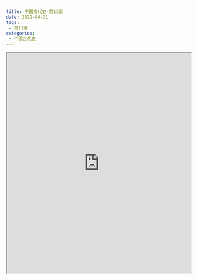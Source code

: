 ```yaml
---
title: 中国古代史-第11章
date: 2022-04-21
tags:
 - 第11章
categories:
 - 中国古代史
---
```




<iframe src="https://wanli.yourtools.icu/pdf/web/viewer.html?file=https://vkceyugu.cdn.bspapp.com/VKCEYUGU-98958311-3e7b-45a4-9247-ea869d6246c3/e10f0d3b-2558-4e25-86d3-339e6715faa9.pdf" width="100%" height="600px"></iframe>
